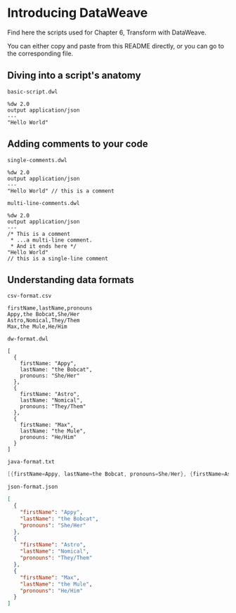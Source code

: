 # Introducing DataWeave

Find here the scripts used for Chapter 6, Transform with DataWeave.

You can either copy and paste from this README directly, or you can go to the corresponding file.

## Diving into a script's anatomy

`basic-script.dwl`

```dataweave
%dw 2.0
output application/json
---
"Hello World"
```

## Adding comments to your code

`single-comments.dwl`

```dataweave
%dw 2.0
output application/json
---
"Hello World" // this is a comment
```

`multi-line-comments.dwl`

```dataweave
%dw 2.0
output application/json
---
/* This is a comment
 * ...a multi-line comment.
 * And it ends here */
"Hello World" 
// this is a single-line comment
```

## Understanding data formats

`csv-format.csv`

```csv
firstName,lastName,pronouns
Appy,the Bobcat,She/Her
Astro,Nomical,They/Them
Max,the Mule,He/Him
```

`dw-format.dwl`

```dataweave
[
  {
    firstName: "Appy",
    lastName: "the Bobcat",
    pronouns: "She/Her"
  }, 
  {
    firstName: "Astro",
    lastName: "Nomical",
    pronouns: "They/Them"
  }, 
  {
    firstName: "Max",
    lastName: "the Mule",
    pronouns: "He/Him"
  }
]
```

`java-format.txt`

```java
[{firstName=Appy, lastName=the Bobcat, pronouns=She/Her}, {firstName=Astro, lastName=Nomical, pronouns=They/Them}, {firstName=Max, lastName=the Mule, pronouns=He/Him}]
```

`json-format.json`

```json
[
  {
    "firstName": "Appy",
    "lastName": "the Bobcat",
    "pronouns": "She/Her"
  },
  {
    "firstName": "Astro",
    "lastName": "Nomical",
    "pronouns": "They/Them"
  },
  {
    "firstName": "Max",
    "lastName": "the Mule",
    "pronouns": "He/Him"
  }
]
```